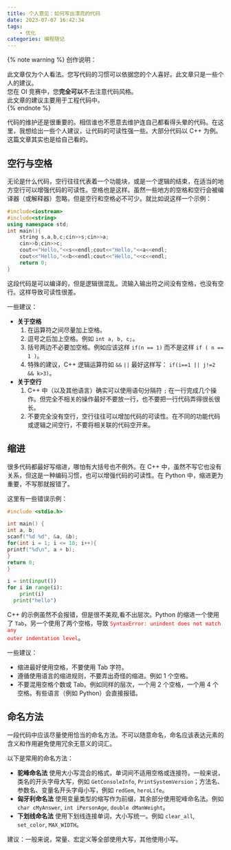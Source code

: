 ```yaml
---
title: 个人意见：如何写出漂亮的代码
date: 2023-07-07 16:42:34
tags: 
    - 优化
categories: 编程随记
---
```


{% note warning %}
创作说明：

此文章仅为个人看法。您写代码的习惯可以依据您的个人喜好。此文章只是一些个人的建议。  
您在 OI 竞赛中，您**完全可以**不去注意代码风格。  
此文章的建议主要用于工程代码中。  
{% endnote %}

代码的维护还是很重要的。相信谁也不愿意去维护连自己都看得头晕的代码。在这里，我想给出一些个人建议，让代码的可读性强一些。大部分代码以 C++ 为例。这篇文章其实也是给自己看的。

<!--more-->

## <!--一、-->空行与空格
无论是什么代码，空行往往代表着一个功能块，或是一个逻辑的结束，在适当的地方空行可以增强代码的可读性。空格也是这样。虽然一些地方的空格和空行会被编译器（或解释器）忽略，但是空行和空格必不可少。就比如说这样一个示例：
```cpp
#include<iostream>
#include<string>
using namespace std;
int main(){
    string s,a,b,c;cin>>s;cin>>a;
    cin>>b;cin>>c;
    cout<<"Hello,"<<s<<endl;cout<<"Hello,"<<a<<endl;
    cout<<"Hello,"<<b<<endl;cout<<"Hello,"<<c<<endl;
    return 0;
}
```
这段代码是可以编译的，但是逻辑很混乱。流输入输出符之间没有空格，也没有空行。这样导致可读性很差。

一些建议：
- **关于空格**
  1. 在运算符之间尽量加上空格。
  2. 逗号之后加上空格。例如 `int a, b, c;`。
  3. 括号两边不必要加空格。例如应该这样 `if(n == 1)` 而不是这样 `if ( n == 1 )`。
  4. 特殊的建议，C++ 逻辑运算符如 `&&` `||` 最好这样写： `if(i==1 || j!=2 && k>3)`。
- **关于空行**
  1. C++ 中（以及其他语言）确实可以使用语句分隔符 `;` 在一行完成几个操作。但完全不相关的操作最好不要放一行，也不要把一行代码弄得很长很长。
  2. 不要完全没有空行，空行往往可以增加代码的可读性。在不同的功能代码或逻辑之间空行，不要将相关联的代码空开来。

## <!--二、-->缩进
很多代码都最好写缩进，哪怕有大括号也不例外。在 C++ 中，虽然不写它也没有关系，但这是一种编码习惯，也可以增强代码的可读性。在 Python 中，缩进更为重要，不写那就报错了。

这里有一些错误示例：
```cpp
#include <stdio.h>

int main() {
int a, b;
scanf("%d %d", &a, &b);
for(int i = 1; i <= 10; i++){
printf("%d\n", a + b);
}
return 0;
}
```

```python
i = int(input())
for i in range(i):
	print(i)
  print("hello")
```

C++ 的示例虽然不会报错，但是很不美观,看不出层次。Python 的缩进一个使用了 `Tab`，另一个使用了两个空格，导致 <code style="color:#fa0000">SyntaxError: unindent does not match any outer indentation level</code>。

一些建议：
- 缩进最好使用空格，不要使用 Tab 字符。
- 遵循使用语言的缩进规则，不要弄出奇怪的缩进。例如 1 个空格。
- 不要混用空格个数或 Tab。例如同样的层次，一个用 2 个空格，一个用 4 个空格。有些语言（例如 Python）会直接报错。

## <!--三、-->命名方法
一段代码中应该尽量使用恰当的命名方法。不可以随意命名，命名应该表达元素的含义和作用避免使用冗余无意义的词汇。

以下是常用的命名方法：
- **驼峰命名法** 使用大小写混合的格式，单词间不适用空格或连接符。一般来说，类名的开头字母大写，例如 `GetConsoleInfo`, `PrintSystemVersion`；方法名、参数名、变量名开头字母小写，例如 `redGem`, `heroLife`。
- **匈牙利命名法** 使用变量类型的缩写作为前缀，其余部分使用驼峰命名法。例如 `char cMyAnswer`, `int iPersonAge`, `double dManWeight`。
- **下划线命名法** 使用下划线连接单词，大小写统一。例如 `clear_all`, `set_color`, `MAX_WIDTH`。

建议：一般来说，常量、宏定义等全部使用大写，其他使用小写。

